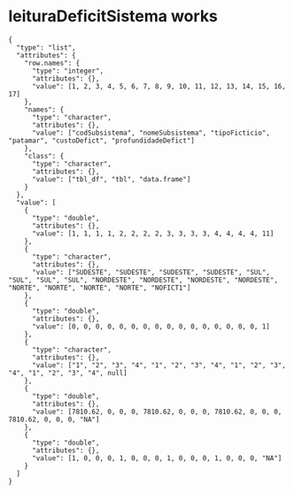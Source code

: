 # leituraDeficitSistema works

    {
      "type": "list",
      "attributes": {
        "row.names": {
          "type": "integer",
          "attributes": {},
          "value": [1, 2, 3, 4, 5, 6, 7, 8, 9, 10, 11, 12, 13, 14, 15, 16, 17]
        },
        "names": {
          "type": "character",
          "attributes": {},
          "value": ["codSubsistema", "nomeSubsistema", "tipoFicticio", "patamar", "custoDefict", "profundidadeDefict"]
        },
        "class": {
          "type": "character",
          "attributes": {},
          "value": ["tbl_df", "tbl", "data.frame"]
        }
      },
      "value": [
        {
          "type": "double",
          "attributes": {},
          "value": [1, 1, 1, 1, 2, 2, 2, 2, 3, 3, 3, 3, 4, 4, 4, 4, 11]
        },
        {
          "type": "character",
          "attributes": {},
          "value": ["SUDESTE", "SUDESTE", "SUDESTE", "SUDESTE", "SUL", "SUL", "SUL", "SUL", "NORDESTE", "NORDESTE", "NORDESTE", "NORDESTE", "NORTE", "NORTE", "NORTE", "NORTE", "NOFICT1"]
        },
        {
          "type": "double",
          "attributes": {},
          "value": [0, 0, 0, 0, 0, 0, 0, 0, 0, 0, 0, 0, 0, 0, 0, 0, 1]
        },
        {
          "type": "character",
          "attributes": {},
          "value": ["1", "2", "3", "4", "1", "2", "3", "4", "1", "2", "3", "4", "1", "2", "3", "4", null]
        },
        {
          "type": "double",
          "attributes": {},
          "value": [7810.62, 0, 0, 0, 7810.62, 0, 0, 0, 7810.62, 0, 0, 0, 7810.62, 0, 0, 0, "NA"]
        },
        {
          "type": "double",
          "attributes": {},
          "value": [1, 0, 0, 0, 1, 0, 0, 0, 1, 0, 0, 0, 1, 0, 0, 0, "NA"]
        }
      ]
    }

